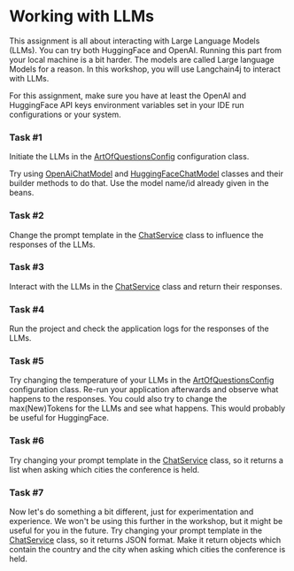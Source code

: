 # Working with LLMs
This assignment is all about interacting with Large Language Models (LLMs). You can try both HuggingFace and OpenAI. Running this part from your local machine is a bit harder.
The models are called Large language Models for a reason. In this workshop, you will use Langchain4j to interact with LLMs.

For this assignment, make sure you have at least the OpenAI and HuggingFace API keys environment variables set in your IDE run configurations or your system.

### Task #1
Initiate the LLMs in the [ArtOfQuestionsConfig](src/main/java/eu/luminis/artofquestionsjava/config/ArtOfQuestionsConfig.java) configuration class.

Try using
[OpenAiChatModel](https://github.com/langchain4j/langchain4j/blob/main/langchain4j/src/main/java/dev/langchain4j/model/openai/OpenAiChatModel.java)
and
[HuggingFaceChatModel](https://github.com/langchain4j/langchain4j/blob/main/langchain4j/src/main/java/dev/langchain4j/model/huggingface/HuggingFaceChatModel.java)
classes and their builder methods to do that. Use the model name/id already given in the beans.

### Task #2
Change the prompt template in the [ChatService](src/main/java/eu/luminis/artofquestionsjava/service/ChatService.java) class to influence the responses of the LLMs.

### Task #3
Interact with the LLMs in the [ChatService](src/main/java/eu/luminis/artofquestionsjava/service/ChatService.java) class and return their responses.

### Task #4
Run the project and check the application logs for the responses of the LLMs.

### Task #5
Try changing the temperature of your LLMs in the [ArtOfQuestionsConfig](src/main/java/eu/luminis/artofquestionsjava/config/ArtOfQuestionsConfig.java) configuration class. Re-run your application afterwards and observe what happens to the responses.
You could also try to change the max(New)Tokens for the LLMs and see what happens. This would probably be useful for HuggingFace.

### Task #6
Try changing your prompt template in the [ChatService](src/main/java/eu/luminis/artofquestionsjava/service/ChatService.java) class, so it returns a list when asking which cities the conference is held.

### Task #7
Now let's do something a bit different, just for experimentation and experience. We won't be using this further in the workshop, but it might be useful for you in the future.
Try changing your prompt template in the [ChatService](src/main/java/eu/luminis/artofquestionsjava/service/ChatService.java) class, so it returns JSON format.
Make it return objects which contain the country and the city when asking which cities the conference is held.
